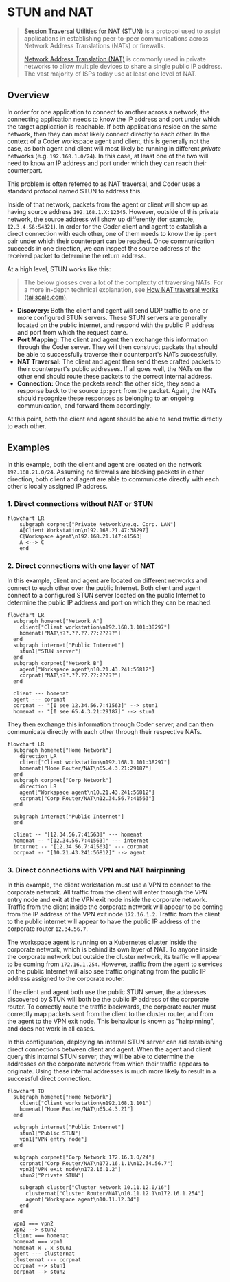 # STUN and NAT

> [Session Traversal Utilities for NAT (STUN)](https://www.rfc-editor.org/rfc/rfc8489.html)
> is a protocol used to assist applications in establishing peer-to-peer
> communications across Network Address Translations (NATs) or firewalls.
>
> [Network Address Translation (NAT)](https://en.wikipedia.org/wiki/Network_address_translation)
> is commonly used in private networks to allow multiple devices to share a
> single public IP address. The vast majority of ISPs today use at least one
> level of NAT.

## Overview

In order for one application to connect to another across a network, the
connecting application needs to know the IP address and port under which the
target application is reachable. If both applications reside on the same
network, then they can most likely connect directly to each other. In the
context of a Coder workspace agent and client, this is generally not the case,
as both agent and client will most likely be running in different _private_
networks (e.g. `192.168.1.0/24`). In this case, at least one of the two will
need to know an IP address and port under which they can reach their
counterpart.

This problem is often referred to as NAT traversal, and Coder uses a standard
protocol named STUN to address this.

Inside of that network, packets from the agent or client will show up as having
source address `192.168.1.X:12345`. However, outside of this private network,
the source address will show up differently (for example, `12.3.4.56:54321`). In
order for the Coder client and agent to establish a direct connection with each
other, one of them needs to know the `ip:port` pair under which their
counterpart can be reached. Once communication succeeds in one direction, we can
inspect the source address of the received packet to determine the return
address.

At a high level, STUN works like this:

> The below glosses over a lot of the complexity of traversing NATs. For a more
> in-depth technical explanation, see
> [How NAT traversal works (tailscale.com)](https://tailscale.com/blog/how-nat-traversal-works).

- **Discovery:** Both the client and agent will send UDP traffic to one or more
  configured STUN servers. These STUN servers are generally located on the
  public internet, and respond with the public IP address and port from which
  the request came.
- **Port Mapping:** The client and agent then exchange this information through
  the Coder server. They will then construct packets that should be able to
  successfully traverse their counterpart's NATs successfully.
- **NAT Traversal:** The client and agent then send these crafted packets to
  their counterpart's public addresses. If all goes well, the NATs on the other
  end should route these packets to the correct internal address.
- **Connection:** Once the packets reach the other side, they send a response
  back to the source `ip:port` from the packet. Again, the NATs should recognize
  these responses as belonging to an ongoing communication, and forward them
  accordingly.

At this point, both the client and agent should be able to send traffic directly
to each other.

## Examples

In this example, both the client and agent are located on the network
`192.168.21.0/24`. Assuming no firewalls are blocking packets in either
direction, both client and agent are able to communicate directly with each
other's locally assigned IP address.

### 1. Direct connections without NAT or STUN

```mermaid
flowchart LR
    subgraph corpnet["Private Network\ne.g. Corp. LAN"]
    A[Client Workstation\n192.168.21.47:38297]
    C[Workspace Agent\n192.168.21.147:41563]
    A <--> C
    end
```

### 2. Direct connections with one layer of NAT

In this example, client and agent are located on different networks and connect
to each other over the public Internet. Both client and agent connect to a
configured STUN server located on the public Internet to determine the public IP
address and port on which they can be reached.

```mermaid
flowchart LR
  subgraph homenet["Network A"]
    client["Client workstation\n192.168.1.101:38297"]
    homenat["NAT\n??.??.??.??:?????"]
  end
  subgraph internet["Public Internet"]
    stun1["STUN server"]
  end
  subgraph corpnet["Network B"]
    agent["Workspace agent\n10.21.43.241:56812"]
    corpnat["NAT\n??.??.??.??:?????"]
  end

  client --- homenat
  agent --- corpnat
  corpnat -- "[I see 12.34.56.7:41563]" --> stun1
  homenat -- "[I see 65.4.3.21:29187]" --> stun1
```

They then exchange this information through Coder server, and can then
communicate directly with each other through their respective NATs.

```mermaid
flowchart LR
  subgraph homenet["Home Network"]
    direction LR
    client["Client workstation\n192.168.1.101:38297"]
    homenat["Home Router/NAT\n65.4.3.21:29187"]
  end
  subgraph corpnet["Corp Network"]
    direction LR
    agent["Workspace agent\n10.21.43.241:56812"]
    corpnat["Corp Router/NAT\n12.34.56.7:41563"]
  end

  subgraph internet["Public Internet"]
  end

  client -- "[12.34.56.7:41563]" --- homenat
  homenat -- "[12.34.56.7:41563]" --- internet
  internet -- "[12.34.56.7:41563]" --- corpnat
  corpnat -- "[10.21.43.241:56812]" --> agent
```

### 3. Direct connections with VPN and NAT hairpinning

In this example, the client workstation must use a VPN to connect to the
corporate network. All traffic from the client will enter through the VPN entry
node and exit at the VPN exit node inside the corporate network. Traffic from
the client inside the corporate network will appear to be coming from the IP
address of the VPN exit node `172.16.1.2`. Traffic from the client to the public
internet will appear to have the public IP address of the corporate router
`12.34.56.7`.

The workspace agent is running on a Kubernetes cluster inside the corporate
network, which is behind its own layer of NAT. To anyone inside the corporate
network but outside the cluster network, its traffic will appear to be coming
from `172.16.1.254`. However, traffic from the agent to services on the public
Internet will also see traffic originating from the public IP address assigned
to the corporate router.

If the client and agent both use the public STUN server, the addresses
discovered by STUN will both be the public IP address of the corporate router.
To correctly route the traffic backwards, the corporate router must correctly
map packets sent from the client to the cluster router, and from the agent to
the VPN exit node. This behaviour is known as "hairpinning", and does not work
in all cases.

In this configuration, deploying an internal STUN server can aid establishing
direct connections between client and agent. When the agent and client query
this internal STUN server, they will be able to determine the addresses on the
corporate network from which their traffic appears to originate. Using these
internal addresses is much more likely to result in a successful direct
connection.

```mermaid
flowchart TD
  subgraph homenet["Home Network"]
    client["Client workstation\n192.168.1.101"]
    homenat["Home Router/NAT\n65.4.3.21"]
  end

  subgraph internet["Public Internet"]
    stun1["Public STUN"]
    vpn1["VPN entry node"]
  end

  subgraph corpnet["Corp Network 172.16.1.0/24"]
    corpnat["Corp Router/NAT\n172.16.1.1\n12.34.56.7"]
    vpn2["VPN exit node\n172.16.1.2"]
    stun2["Private STUN"]

    subgraph cluster["Cluster Network 10.11.12.0/16"]
      clusternat["Cluster Router/NAT\n10.11.12.1\n172.16.1.254"]
      agent["Workspace agent\n10.11.12.34"]
    end
  end

  vpn1 === vpn2
  vpn2 --> stun2
  client === homenat
  homenat === vpn1
  homenat x-.-x stun1
  agent --- clusternat
  clusternat --- corpnat
  corpnat --> stun1
  corpnat --> stun2
```
